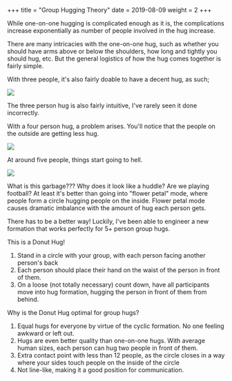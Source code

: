 +++
title = "Group Hugging Theory"
date = 2019-08-09
weight = 2
+++

While one-on-one hugging is complicated enough as it is, the complications increase exponentially as number of people involved in the hug increase.

There are many intricacies with the one-on-one hug, such as whether you should have arms above or below the shoulders, how long and tightly you should hug, etc. But the general logistics of how the hug comes together is fairly simple.

With three people, it's also fairly doable to have a decent hug, as such;

![](../img/grouphugs/3personhug.png)

The three person hug is also fairly intuitive, I've rarely seen it done incorrectly.

With a four person hug, a problem arises. You'll notice that the people on the outside are getting less hug.

![](../img/grouphugs/4personhug.png)

At around five people, things start going to hell.

![](../img/grouphugs/5personhug.png)

What is this garbage??? Why does it look like a huddle? Are we playing football? At least it's better than going into "flower petal" mode, where people form a circle hugging people on the inside. Flower petal mode causes dramatic imbalance with the amount of hug each person gets.

There has to be a better way! Luckily, I've been able to engineer a new formation that works perfectly for 5+ person group hugs.

This is a Donut Hug!

1. Stand in a circle with your group, with each person facing another person's back
1. Each person should place their hand on the waist of the person in front of them.
1. On a loose (not totally necessary) count down, have all participants move into hug formation, hugging the person in front of them from behind.

Why is the Donut Hug optimal for group hugs?
1. Equal hugs for everyone by virtue of the cyclic formation. No one feeling awkward or left out.
2. Hugs are even better quality than one-on-one hugs. With average human sizes, each person can hug two people in front of them.
3. Extra contact point with less than 12 people, as the circle closes in a way where your sides touch people on the inside of the circle
4. Not line-like, making it a good position for communication.
